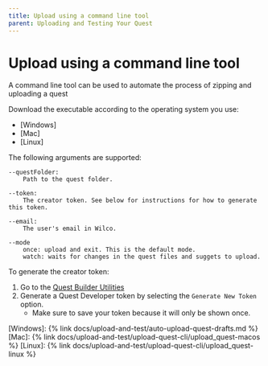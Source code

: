 ```yaml
---
title: Upload using a command line tool
parent: Uploading and Testing Your Quest
---
```



# Upload using a command line tool

A command line tool can be used to automate the process of zipping and uploading a quest

Download the executable according to the operating system you use:

* [Windows]
* [Mac]
* [Linux]

The following arguments are supported:

	--questFolder:
	    Path to the quest folder.
		
	--token:
	    The creator token. See below for instructions for how to generate this token.
		
	--email:
	    The user's email in Wilco.

	--mode		
	    once: upload and exit. This is the default mode.
	    watch: waits for changes in the quest files and suggets to upload.  



To generate the creator token:
1. Go to the [Quest Builder Utilities](https://app.wilco.gg/quest-builder-utils)
2. Generate a Quest Developer token by selecting the `Generate New Token` option. 
    - Make sure to save your token because it will only be shown once. 


[Windows]: {% link docs/upload-and-test/auto-upload-quest-drafts.md %}
[Mac]: {% link docs/upload-and-test/upload-quest-cli/upload_quest-macos %}
[Linux]: {% link docs/upload-and-test/upload-quest-cli/upload_quest-linux %}
